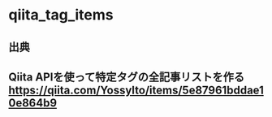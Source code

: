 # qiita_tag_items



## 出典
Qiita APIを使って特定タグの全記事リストを作る
https://qiita.com/YossyIto/items/5e87961bddae10e864b9
---
